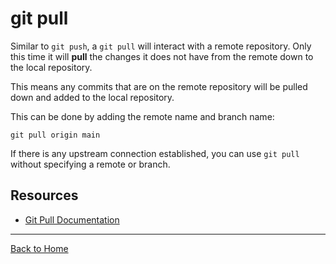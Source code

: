 # git pull

Similar to `git push`, a `git pull` will interact with a remote repository. Only this time it will **pull** the changes it does not have from the remote down to the local repository. 

This means any commits that are on the remote repository will be pulled down and added to the local repository. 

This can be done by adding the remote name and branch name: 

```
git pull origin main
```

If there is any upstream connection established, you can use `git pull` without specifying a remote or branch. 


## Resources

- [Git Pull Documentation](https://git-scm.com/docs/git-pull)

---

[Back to Home](../README.md)